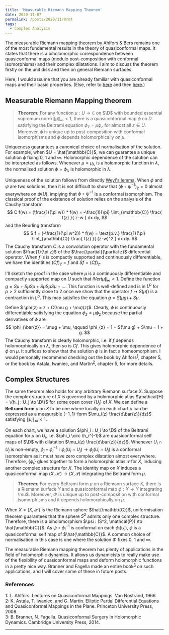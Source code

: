 ```yaml
---
title: 'Measurable Riemann Mapping Theorem'
date: 2020-11-07
permalink: /posts/2020/11/mrmt
tags:
  - Complex Analysis
---
```


The measurable Riemann mapping theorem by Ahlfors & Bers remains one of the most fundamental results in the theory of quasiconformal maps. It states that there is a biholomorphic correspondence between quasiconformal maps (modulo post-composition with conformal isomorphisms) and their complex dilatations. I aim to discuss the theorem firstly on the unit disk and then on general Riemann surfaces.

Here, I would assume that you are already familiar with quasiconformal maps and their basic properties. (Else, refer to [here](/posts/2020/08/quasiconformal-maps) and then [here](/posts/2020/09/extremal-length).)

## Measurable Riemann Mapping theorem

> **_Theorem:_** For any function $\mu : U \to \mathbb{C}$ on $\D$ with bounded essential supremum norm $\lVert \mu \rVert_{\infty} < 1$, there is a quasiconformal map $\phi$ on $D$ satisfying the Beltrami equation $\phi_{\bar{z}}=\mu \phi_{z}$ for almost all $z \in U$. Moreover, $\phi$ is unique up to post-composition with conformal isomorphisms and $\phi$ depends holomorphically on $\mu$.

Uniqueness guarantees a canonical choice of normalisation of the solution. For example, when $U = \hat{\mathbb{C}}$, we can guarantee a unique solution $\phi$ fixing $0$, $1$ and $\infty$. Holomorphic dependence of the solution can be interpreted as follows. Whenever $\mu=\mu_\lambda$ is a holomorphic function in $\lambda$, the normalised solution $\phi = \phi_{\lambda}$ is holomorphic in $\lambda$.

Uniqueness of the solution follows from directly [Weyl's lemma](/posts/2020/09/extremal-length). When $\phi$ and $\psi$ are two solutions, then it is not difficult to show that $(\phi \circ \psi^{-1})_{ \bar{z} } = 0$ almost everywhere on $\psi(U)$, implying that $\phi \circ \psi^{-1}$ is a conformal isomorphism. The classical proof of the existence of solution relies on the analysis of the Cauchy transform
$$
C f(w) = (\frac{1}{\pi w}) * f(w) = -\frac{1}{\pi} \iint_{\mathbb{C}} \frac{ f(z) }{ z-w } dx dy,
$$
and the Beurling transform
$$
S f = (-\frac{1}{\pi w^2}) * f(w) = \text{p.v.} \frac{1}{\pi} \iint_{\mathbb{C}} \frac{ f(z) }{ (z-w)^2 } dx dy.
$$
The Cauchy transform $C$ is a convolution operator with the fundamental solution $\frac{1}{\pi z}$ of the $\frac{\partial}{\partial z}$ differential operator. When $f$ is is compactly supported and continuously differentiable, we have the identities $(C f)_{\bar{z}} = f$ and $S f = (C f)_z$.

I'll sketch the proof in the case where $\mu$ is a continuously differentiable and compactly supported map on $U$ such that $lVert \mu \rVert_{\infty} < 1$. Define the function $g = S\mu + S\mu S\mu + S\mu S\mu S\mu + \ldots$. This function is well-defined and is in $L^p$ for $p>2$ sufficiently close to $2$ once we show that the operator $f \mapsto S(\mu f)$ is a contraction in $L^p$. This map satisfies the equation $g = S(\mu g) + S\mu$.

Define $ \phi(z) = z + C(\mu g + \mu)(z)$. Clearly, $\phi$ is continuously differentiable satisfying the equation $\phi_{\bar{z}}=\mu \phi_{z}$ because the partial derivatives of $\phi$ are
$$
\phi_{\bar{z}} = \mug + \mu, \qquad \phi_{z} = 1 + S(\mu g) + S\mu = 1 + g.
$$
The Cauchy transform is clearly holomorphic, i.e. if $f$ depends holomorphically on $\lambda$, then so is $Cf$. This gives holomorphic dependence of $\phi$ on $\mu$. It suffices to show that the solution $\phi$ is in fact a homeomorphism. I would personally recommend checking out the book by Ahlfors<sup>[1](#fn1)</sup>, chapter 5, or the book by Astala, Iwaniec, and Martin<sup>[2](#fn2)</sup>, chapter 5, for more details.

## Complex Structures

The same theorem also holds for any arbitrary Riemann surface $X$. Suppose the complex structure of $X$ is governed by a holomorphic atlas $\mathcal{H} = \{h_j : U_j \to \D\}$ for some open cover $\{U_j\}$ of $X$. We can define a **Beltrami form** $\mu$ on $X$ to be one where locally on each chart $\mu$ can be expressed as a measurable $(-1,1)$-form $\mu_i(z) \frac{d\bar{z}}{dz}$ satisfying $\lVert \mu_i \rVert_{\infty} < 1$.

On each chart, we have a solution $\phi_i : U_i \to \D$ of the Beltrami equation for $\mu$ on $U_i$, i.e. $\phi_i \circ \h_i^{-1}$ are quasiconformal self maps of $\D$ with dilatation $\mu_i(z) \frac{d\bar{z}}{dz}$. Whenever $U_i \cap U_j$ is non-empty, $\phi_j \circ \phi_{i}^{-1} : \phi_i(U_i\cap U_j) \to \phi_j(U_i \cap U_j)$ is a conformal isomorphism as it must have zero complex dilatation almost everywhere. Therefore, $\{\phi_i\}$ glues together to form a holomorphic atlas $\mathcal{P}$ for $X$, inducing another complex structure for $X$. The identity map on $X$ induces a quasiconformal map $(X,\mathcal{H}) \to (X,\mathcal{P})$ integrating the Beltrami form $\mu$.

> **_Theorem:_** For every Beltrami form $\mu$ on a Riemann surface $X$, there is a Riemann surface $Y$ and a quasiconformal map $\phi : X \to Y$ integrating \mu$. Moreover, $\Phi$ is unique up to post-composition with conformal isomorphisms and it depends holomorphically on $\mu$.

When $X = (X, \mathcal{H})$ is the Riemann sphere $\hat{\mathbb{C}}$, uniformisation theorem guarantees that the sphere $S^2$ admits only one complex structure. Therefore, there is a biholomorphism $\psi : (S^2, \mathcal{P}) \to \hat{\mathbb{C}}$. As $\psi \circ \phi_i^{-1}$ is conformal on each $\phi_i(U_i)$, $\phi$ is a quasiconformal self map of $\hat{\mathbb{C}}$. A common choice of normalisation in this case is one where the solution $\Phi$ fixes $0$, $1$ and $\infty$.

The measurable Riemann mapping theorem has plenty of applications in the field of holomorphic dynamics. It allows us dynamicists to really make use of the flexibility of quasiconformal maps and deform holomorphic functions in a pretty nice way. Branner and Fagella made an entire book<sup>[3](#fn3)</sup> on such applications, and I will cover some of these in future posts.

### References

<a name="fn1">1</a>: L. Ahlfors. Lectures on Quasiconformal Mappings. Van Nostrand, 1966.  
<a name="fn2">2</a>: K. Astala, T. Iwaniec, and G. Martin. Elliptic Partial Differential Equations and Quasiconformal Mappings in the Plane. Princeton University Press, 2008.  
<a name="fn3">3</a>: B. Branner, N. Fagella. Quasiconformal Surgery in Holomorphic Dynamics. Cambridge University Press, 2014.  


------
